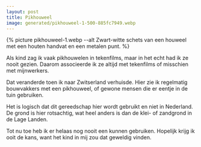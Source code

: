```yaml
---
layout: post
title: Pikhouweel
image: generated/pikhouweel-1-500-885fc7949.webp
---
```


{% picture pikhouweel-1.webp --alt Zwart-witte schets van een houweel met een houten handvat en een metalen punt. %}

Als kind zag ik vaak pikhouwelen in tekenfilms, maar in het echt had ik ze nooit gezien. Daarom associeerde ik ze altijd met tekenfilms of misschien met mijnwerkers.

Dat veranderde toen ik naar Zwitserland verhuisde. Hier zie ik regelmatig bouwvakkers met een pikhouweel, of gewone mensen die er eentje in de tuin gebruiken.

Het is logisch dat dit gereedschap hier wordt gebruikt en niet in Nederland. De grond is hier rotsachtig, wat heel anders is dan de klei- of zandgrond in de Lage Landen.

Tot nu toe heb ik er helaas nog nooit een kunnen gebruiken. Hopelijk krijg ik ooit de kans, want het kind in mij zou dat geweldig vinden.
